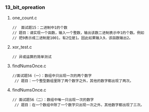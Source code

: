 ### 13_bit_opreation

1. one_count.c

   ```
   //  面试题15：二进制中1的个数
   // 题目：请实现一个函数，输入一个整数，输出该数二进制表示中1的个数。例如
   // 把9表示成二进制是1001，有2位是1。因此如果输入9，该函数输出2。
   
   ```

2. xor_test.c

   ```
   // 异或运算的简单测试
   
   ```
3. findNumsOnce.c

   ```
   //面试题56（一）：数组中只出现一次的两个数字
    // 题目：一个整型数组里除了两个数字之外，其他的数字都出现了两次。
   
   ```
4. findNumsOnce.c

   ```
   // 面试题56（二）：数组中唯一只出现一次的数字
    // 题目：在一个数组中除了一个数字只出现一次之外，其他数字都出现了三次。
   
   ```
